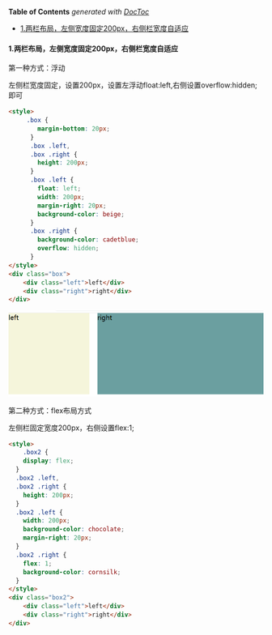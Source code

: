 <!-- START doctoc generated TOC please keep comment here to allow auto update -->
<!-- DON'T EDIT THIS SECTION, INSTEAD RE-RUN doctoc TO UPDATE -->
**Table of Contents**  *generated with [DocToc](https://github.com/thlorenz/doctoc)*

- [1.两栏布局，左侧宽度固定200px，右侧栏宽度自适应](#1%E4%B8%A4%E6%A0%8F%E5%B8%83%E5%B1%80%E5%B7%A6%E4%BE%A7%E5%AE%BD%E5%BA%A6%E5%9B%BA%E5%AE%9A200px%E5%8F%B3%E4%BE%A7%E6%A0%8F%E5%AE%BD%E5%BA%A6%E8%87%AA%E9%80%82%E5%BA%94)

<!-- END doctoc generated TOC please keep comment here to allow auto update -->

#### 1.两栏布局，左侧宽度固定200px，右侧栏宽度自适应

第一种方式：浮动

左侧栏宽度固定，设置200px，设置左浮动float:left,右侧设置overflow:hidden;即可

```html
<style>
     .box {
        margin-bottom: 20px;
      }
      .box .left,
      .box .right {
        height: 200px;
      }
      .box .left {
        float: left;
        width: 200px;
        margin-right: 20px;
        background-color: beige;
      }
      .box .right {
        background-color: cadetblue;
        overflow: hidden;
      }
</style>
<div class="box">
    <div class="left">left</div>
    <div class="right">right</div>
</div>
```

![浮动方式实现两栏布局，左侧宽度固定，右侧自适应](./images/i1.png)

第二种方式：flex布局方式

左侧栏固定宽度200px，右侧设置flex:1;

```html
<style>
	.box2 {
    display: flex;
  }
  .box2 .left,
  .box2 .right {
    height: 200px;
  }
  .box2 .left {
    width: 200px;
    background-color: chocolate;
    margin-right: 20px;
  }
  .box2 .right {
    flex: 1;
    background-color: cornsilk;
  }
</style>
<div class="box2">
    <div class="left">left</div>
    <div class="right">right</div>
</div>
```

